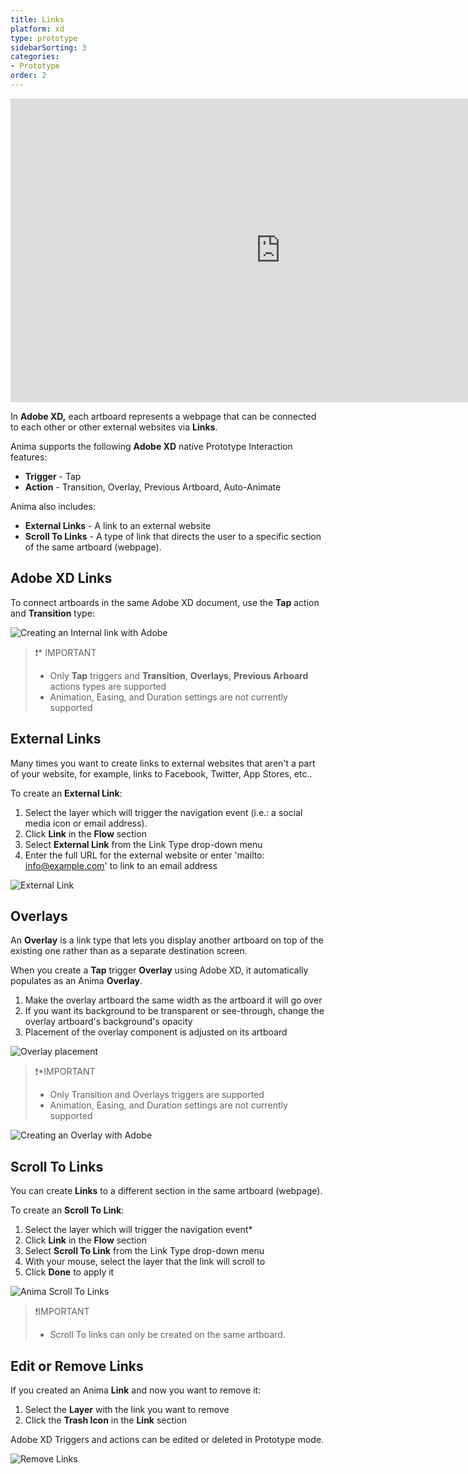 ```yaml
---
title: Links
platform: xd
type: prototype
sidebarSorting: 3
categories: 
- Prototype
order: 2
---
```

<iframe width="864" height="486" src="https://www.youtube.com/embed/PRUdZZfH_ZY" frameborder="0" allow="accelerometer; autoplay; encrypted-media; gyroscope; picture-in-picture" allowfullscreen></iframe>

In **Adobe XD,** each artboard represents a webpage that can be connected to each other or other external websites via **Links**.

Anima supports the following **Adobe XD** native Prototype Interaction features:

- **Trigger** - Tap
- **Action** - Transition, Overlay, Previous Artboard, Auto-Animate

Anima also includes:
- **External Links** - A link to an external website
- **Scroll To Links** - A type of link that directs the user to a specific section of the same artboard (webpage).

## Adobe XD Links

To connect artboards in the same Adobe XD document, use the **Tap** action and **Transition** type:

![Creating an Internal link with Adobe](https://p46.f4.n0.cdn.getcloudapp.com/items/xQuWA42W/XD%20Links%402x.png?v=5bb8b7cdd5d48fff14fec0ab7c79dd71 "Creating an Internal link with Adobe Links")

>❗️* IMPORTANT
>- Only **Tap** triggers and **Transition**, **Overlays**, **Previous Arboard** actions types are supported
>- Animation, Easing, and Duration settings are not currently supported

## External Links

Many times you want to create links to external websites that aren't a part of your website, for example,  links to Facebook, Twitter, App Stores, etc..

To create an **External Link**:

1. Select the layer which will trigger the navigation event  (i.e.: a social media icon or email address).
2. Click **Link**  in the **Flow** section
3. Select **External Link** from the Link Type drop-down menu
4. Enter the full URL for the external website or enter 'mailto: info@example.com' to link to an email address

![External Link](https://p46.f4.n0.cdn.getcloudapp.com/items/04uPOGwd/External%20Link%402x.png?v=a9f198f1e5d2462dde0db64e6306cb4e "Creating an External link")

## Overlays
An **Overlay** is a link type that lets you display another artboard on top of the existing one rather than as a separate destination screen.  


When you create a **Tap** trigger **Overlay** using Adobe XD, it automatically populates as an Anima **Overlay**.

1. Make the overlay artboard the same width as the artboard it will go over
2. If you want its background to be transparent or see-through, change the overlay artboard's background's opacity
3. Placement of the overlay component is adjusted on its artboard

![Overlay placement](https://animaapp.s3.amazonaws.com/docs/adobe-xd/Prototype%20-%20Adobe%20Overlay%20placement.png)

>❗️*IMPORTANT
>- Only Transition and Overlays triggers are supported
>- Animation, Easing, and Duration settings are not currently supported

![Creating an Overlay with Adobe](https://p46.f4.n0.cdn.getcloudapp.com/items/WnuGrene/Adobe%20Overlay%402x.png?v=1c40a79d359450c44fb655eea5d586ca "Creating an Overlay with Adobe")

## Scroll To Links

You can create **Links** to a different section in the same artboard (webpage).

To create an **Scroll To Link**:
1. Select the layer which will trigger the navigation event*
2. Click **Link**  in the **Flow** section
3. Select **Scroll To Link** from the Link Type drop-down menu
4. With your mouse, select the layer that the link will scroll to
5. Click **Done** to apply it

![Anima Scroll To Links](https://p46.f4.n0.cdn.getcloudapp.com/items/9ZuE02Eo/anchor-link-Gif-ps.gif?v=8dec6c392485e58c784b61328d7b9c82)

>❗️IMPORTANT
> - Scroll To links can only be created on the same artboard.

## Edit or Remove Links

If you created an Anima **Link** and now you want to remove it:

1. Select the **Layer** with the link you want to remove
2. Click the **Trash Icon** in the **Link** section

Adobe XD Triggers and actions can be edited or deleted in Prototype mode.


![Remove Links](https://p46.f4.n0.cdn.getcloudapp.com/items/YEuALpY0/Remove%20Link%402x.png?v=67dd7efa77421dc5fba7f2e7c365dd16)
